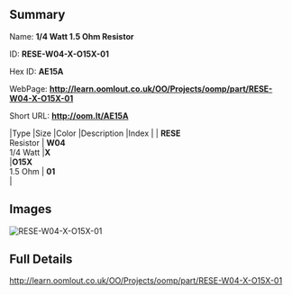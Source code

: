 

## Summary
 
Name: __1/4 Watt 1.5 Ohm Resistor__

ID: __RESE-W04-X-O15X-01__

Hex ID: __AE15A__

WebPage: __http://learn.oomlout.co.uk/OO/Projects/oomp/part/RESE-W04-X-O15X-01__

Short URL: __http://oom.lt/AE15A__


|Type   |Size   |Color   |Description   |Index   |
| __RESE__ <br>Resistor  | __W04__<br>1/4 Watt   |__X__<br>    |__O15X__<br>1.5 Ohm    | __01__<br>  |


## Images
![RESE-W04-X-O15X-01](http://oomlout.com/oomp-gen/parts/RESE-W04-X-O15X-01/RESE-W04-X-O15X-01_420.jpg)

## Full Details

 http://learn.oomlout.co.uk/OO/Projects/oomp/part/RESE-W04-X-O15X-01

